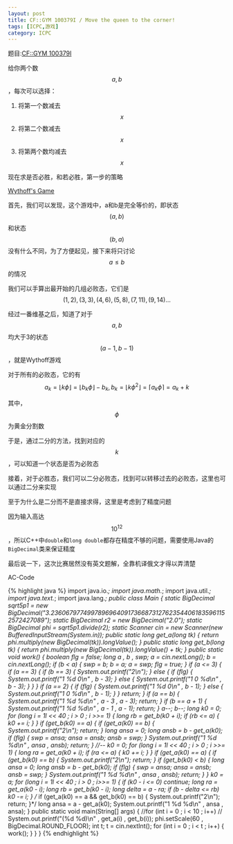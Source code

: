 ```yaml
---
layout: post
title: CF::GYM 100379I / Move the queen to the corner!
tags: [ICPC,游戏]
category: ICPC
---
```


题目:[CF::GYM 100379I](http://codeforces.com/gym/100379/attachments/download/2370/2014-zimnyaya-shkola-po-programmirovaniu-harkov-dyen-6-n-bondaryenko-vysshaya-liga-en.pdf)

给你两个数$$a , b$$，每次可以选择：

1. 将第一个数减去$$x$$
2. 将第二个数减去$$x$$
3. 将第两个数均减去$$x$$

现在求是否必胜，和若必胜，第一步的策略

[Wythoff's Game](https://en.wikipedia.org/wiki/Wythoff%27s_game)

首先，我们可以发现，这个游戏中，a和b是完全等价的，即状态$$(a,b)$$和状态$$(b,a)$$没有什么不同，为了方便起见，接下来将只讨论$$a\le b$$的情况

我们可以手算出最开始的几组必败态，它们是$$(1,2),(3,3),(4,6),(5,8),(7,11),(9,14)\ldots$$

经过一番维基之后，知道了对于$$a,b$$均大于3的状态$$(a-1,b-1)$$，就是Wythoff游戏

对于所有的必败态，它的有$$a_k = \lfloor k \phi \rfloor = \lfloor b_k \phi \rfloor -b_k , b_k = \lfloor k \phi^2 \rfloor = \lceil a_k \phi \rceil = a_k + k$$

其中，$$\phi$$为黄金分割数

于是，通过二分的方法，找到对应的$$k$$，可以知道一个状态是否为必败态

接着，对于必胜态，我们可以二分必败态，找到可以转移过去的必败态，这里也可以通过二分来实现

至于为什么是二分而不是直接求得，这里是考虑到了精度问题

因为输入高达$$10^{12}$$，所以C++中`double`和`long double`都存在精度不够的问题，需要使用Java的`BigDecimal`类来保证精度

最后说一下，这次比赛居然没有英文题解，全靠机译俄文才得以弄清楚

AC-Code

{% highlight java %}
import java.io.*;
import java.math.*;
import java.util.*;
import java.text.*;
import java.lang.*;
public class Main {
    static BigDecimal sqrt5p1 = new BigDecimal("3.23606797749978969640917366873127623544061835961152572427089");
    static BigDecimal r2 = new BigDecimal("2.0");
    static BigDecimal phi = sqrt5p1.divide(r2);
    static Scanner cin = new Scanner(new BufferedInputStream(System.in));
    public static long get_a(long tk) {
        return phi.multiply(new BigDecimal(tk)).longValue();
    }
    public static long get_b(long tk) {
        return phi.multiply(new BigDecimal(tk)).longValue() + tk;
    }
    public static void work() {
        boolean flg = false;
        long a , b , swp;
        a = cin.nextLong();
        b = cin.nextLong();
        if (b < a) {
            swp = b;
            b = a;
            a = swp;
            flg = true;
        }
        if (a <= 3) {
            if (a == 3) {
                if (b == 3) {
                    System.out.printf("2\n");
                } else {
                    if (flg) {
                        System.out.printf("1 %d 0\n" , b - 3);
                    } else {
                        System.out.printf("1 0 %d\n" , b - 3);
                    }
                }
            }
            if (a == 2) {
                if (flg) {
                    System.out.printf("1 %d 0\n" , b - 1);
                } else {
                    System.out.printf("1 0 %d\n" , b - 1);
                }
            }
            return;
        }
        if (a == b) {
            System.out.printf("1 %d %d\n" , a - 3 , a - 3);
            return;
        }
        if (b == a + 1) {
            System.out.printf("1 %d %d\n" , a - 1 , a - 1);
            return;
        }
        a--;
        b--;
        long k0 = 0;
        for (long i = 1l << 40 ; i > 0 ; i >>= 1) {
            long rb = get_b(k0 + i);
            if (rb <= a) {
                k0 += i;
            }
        }
        if (get_b(k0) == a) {
            if (get_a(k0) == b) {
                System.out.printf("2\n");
                return;
            }
            long ansa = 0;
            long ansb = b - get_a(k0);
            if (flg) {
                swp = ansa;
                ansa = ansb;
                ansb = swp;
            }
            System.out.printf("1 %d %d\n" , ansa , ansb);
            return;
        }
        //--
        k0 = 0;
        for (long i = 1l << 40 ; i > 0 ; i >>= 1) {
            long ra = get_a(k0 + i);
            if (ra <= a) {
                k0 += i;
            }
        }
        if (get_a(k0) == a) {
            if (get_b(k0) == b) {
                System.out.printf("2\n");
                return;
            }
            if (get_b(k0) < b) {
                long ansa = 0;
                long ansb = b - get_b(k0);
                if (flg) {
                    swp = ansa;
                    ansa = ansb;
                    ansb = swp;
                }
                System.out.printf("1 %d %d\n" , ansa , ansb);
                return;
            }
        }
        k0 = a;
        for (long i = 1l << 40 ; i > 0 ; i>>= 1) {
            if (k0 - i <= 0)
                continue;
            long ra = get_a(k0 - i);
            long rb = get_b(k0 - i);
            long delta = a - ra;
            if (b - delta <= rb)
                k0 -= i;
        }
        /*
        if (get_a(k0) == a && get_b(k0) == b) {
            System.out.printf("2\n");
            return;
        }*/
        long ansa = a - get_a(k0);
        System.out.printf("1 %d %d\n" , ansa , ansa);
    }
    public static void main(String[] args) {
        //for (int i = 0 ; i < 10 ; i++)
        //    System.out.printf("(%d %d)\n" , get_a(i) , get_b(i));
        phi.setScale(60 , BigDecimal.ROUND_FLOOR);
        int t;
        t = cin.nextInt();
        for (int i = 0 ; i < t ; i++) {
            work();
        }
    }
}
{% endhighlight %}

